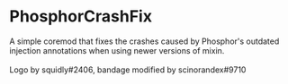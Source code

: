 # PhosphorCrashFix
A simple coremod that fixes the crashes caused by Phosphor's outdated injection annotations when using newer versions of mixin.\
\
Logo by squidly#2406, bandage modified by scinorandex#9710